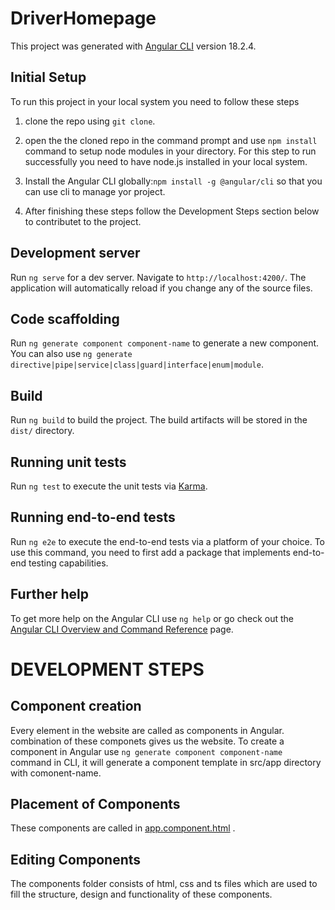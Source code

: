 # DriverHomepage

This project was generated with [Angular CLI](https://github.com/angular/angular-cli) version 18.2.4.

## Initial Setup

To run this project in your local system you need to follow these steps 
1. clone the repo using `git clone`.
2. open the the cloned repo in the command prompt and use `npm install` command to setup node modules in your directory. For this step to run successfully you need to have node.js installed in your local system.
3. Install the Angular CLI globally:`npm install -g @angular/cli`
  so that you can use cli to manage yor project.

4. After finishing these steps follow the Development Steps section below to contributet to the project.

## Development server

Run `ng serve` for a dev server. Navigate to `http://localhost:4200/`. The application will automatically reload if you change any of the source files.

## Code scaffolding

Run `ng generate component component-name` to generate a new component. You can also use `ng generate directive|pipe|service|class|guard|interface|enum|module`.

## Build

Run `ng build` to build the project. The build artifacts will be stored in the `dist/` directory.

## Running unit tests

Run `ng test` to execute the unit tests via [Karma](https://karma-runner.github.io).

## Running end-to-end tests

Run `ng e2e` to execute the end-to-end tests via a platform of your choice. To use this command, you need to first add a package that implements end-to-end testing capabilities.

## Further help

To get more help on the Angular CLI use `ng help` or go check out the [Angular CLI Overview and Command Reference](https://angular.dev/tools/cli) page.

# DEVELOPMENT STEPS

## Component creation

Every element in the website are called as components in Angular. combination of these componets gives us the website. To create a component in Angular use `ng generate component component-name`  command in CLI, it will generate a component template in src/app directory with comonent-name.

## Placement of Components

These components are called in [app.component.html]() .

## Editing Components

The components folder consists of html, css and ts files which are used to fill the structure, design and functionality of these components.


